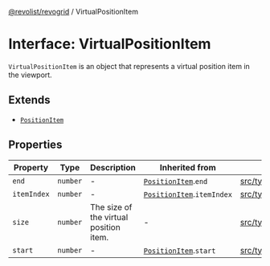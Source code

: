 [@revolist/revogrid](README.md) / VirtualPositionItem

# Interface: VirtualPositionItem

`VirtualPositionItem` is an object that represents a virtual position item
in the viewport.

## Extends

- [`PositionItem`](Interface.PositionItem.md)

## Properties

| Property | Type | Description | Inherited from | Defined in |
| ------ | ------ | ------ | ------ | ------ |
| `end` | `number` | - | [`PositionItem`](Interface.PositionItem.md).`end` | [src/types/interfaces.ts:586](https://github.com/revolist/revogrid/blob/339b58d64f0e4822db63d040318421d77ef85671/src/types/interfaces.ts#L586) |
| `itemIndex` | `number` | - | [`PositionItem`](Interface.PositionItem.md).`itemIndex` | [src/types/interfaces.ts:584](https://github.com/revolist/revogrid/blob/339b58d64f0e4822db63d040318421d77ef85671/src/types/interfaces.ts#L584) |
| `size` | `number` | The size of the virtual position item. | - | [src/types/interfaces.ts:563](https://github.com/revolist/revogrid/blob/339b58d64f0e4822db63d040318421d77ef85671/src/types/interfaces.ts#L563) |
| `start` | `number` | - | [`PositionItem`](Interface.PositionItem.md).`start` | [src/types/interfaces.ts:585](https://github.com/revolist/revogrid/blob/339b58d64f0e4822db63d040318421d77ef85671/src/types/interfaces.ts#L585) |
